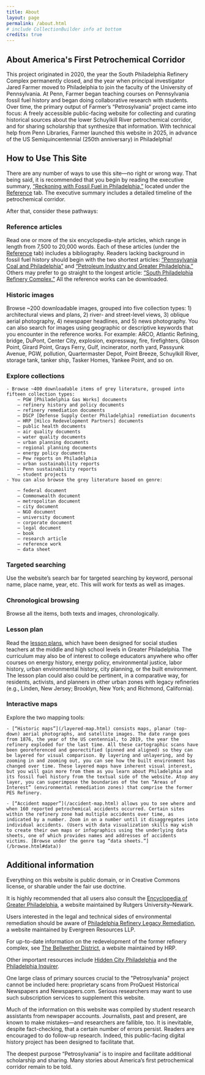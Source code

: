 ```yaml
---
title: About
layout: page
permalink: /about.html
# include CollectionBuilder info at bottom
credits: true
---
```


## About America's First Petrochemical Corridor

This project originated in 2020, the year the South Philadelphia Refinery Complex permanently closed, and the year when principal investigator Jared Farmer moved to Philadelphia to join the faculty of the University of Pennsylvania. At Penn, Farmer began teaching courses on Pennsylvania fossil fuel history and began doing collaborative research with students. Over time, the primary output of Farmer’s “Petrosylvania” project came into focus: A freely accessible public-facing website for collecting and curating historical sources about the lower Schuylkill River petrochemical corridor, and for sharing scholarship that synthesize that information. With technical help from Penn Libraries, Farmer launched this website in 2025, in advance of the US Semiquincentennial (250th anniversary) in Philadelphia!

## How to Use This Site

There are any number of ways to use this site—no right or wrong way. That being said, it is recommended that you begin by reading the executive summary, [“Reckoning with Fossil Fuel in Philadelphia,”](/reference.html#summary) located under the [Reference](/reference.html) tab. The executive summary includes a detailed timeline of the petrochemical corridor.

After that, consider these pathways:

### Reference articles
Read one or more of the six encyclopedia-style articles, which range in length from 7,500 to 20,000 words. Each of these articles (under the [Reference](/reference.html) tab) includes a bibliography. Readers lacking background in fossil fuel history should begin with the two shortest articles: [“Pennsylvania Coal and Philadelphia”](/reference.html#penna-coal) and [“Petroleum Industry and Greater Philadelphia.”](/reference.html#petro-industry) Others may prefer to go straight to the longest article: [“South Philadelphia Refinery Complex.”](/reference.html#south-philly-refinery) All the reference works can be downloaded.

### Historic images
Browse ~200 downloadable images, grouped into five collection types: 1) architectural views and plans, 2) river- and street-level views, 3) oblique aerial photography, 4) newspaper headlines, and 5) news photography. You can also search for images using geographic or descriptive keywords that you encounter in the reference works. For example: ARCO, Atlantic Refining, bridge, DuPont, Center City, explosion, expressway, fire, firefighters, Gibson Point, Girard Point, Grays Ferry, Gulf, incinerator, north yard, Passyunk Avenue, PGW, pollution, Quartermaster Depot, Point Breeze, Schuylkill River, storage tank, tanker ship, Tasker Homes, Yankee Point, and so on.

### Explore collections
    - Browse ~400 downloadable items of grey literature, grouped into fifteen collection types:
        — PGW [Philadelphia Gas Works] documents
        — refinery history and policy documents
        — refinery remediation documents
        — DSCP [Defense Supply Center Philadelphia] remediation documents		
        — HRP [Hilco Redevelopment Partners] documents
        — public health documents
        — air quality documents
        — water quality documents
        — urban planning documents
        — regional planning documents
        — energy policy documents
        — Pew reports on Philadelphia
        — urban sustainability reports
        — Penn sustainability reports	
        — student projects
    - You can also browse the grey literature based on genre:
        
        — federal document
        — Commonwealth document
        — metropolitan document
        — city document
        — NGO document
        — university document
        — corporate document
        — legal document
        — book
        — research article 
        — reference work
        — data sheet
    
### Targeted searching
Use the website’s search bar for targeted searching by keyword, personal name, place name, year, etc. This will work for texts as well as images.

### Chronological browsing
Browse all the items, both texts and images, chronologically.

### Lesson plan
Read the [lesson plans](/lesson.html), which have been designed for social studies teachers at the middle and high school levels in Greater Philadelphia. The curriculum may also be of interest to college educators anywhere who offer courses on energy history, energy policy, environmental justice, labor history, urban environmental history, city planning, or the built environment. The lesson plan could also could be pertinent, in a comparative way, for residents, activists, and planners in other urban zones with legacy refineries (e.g., Linden, New Jersey; Brooklyn, New York; and Richmond, California).

### Interactive maps
Explore the two mapping tools: 

    - [“Historic maps”](/layered-map.html) consists maps, planar (top-down) aerial photographs, and satellite images. The date range goes from 1876, the year of the US centennial, to 2019, the year the refinery exploded for the last time. All these cartographic scans have been georeferenced and georectified (pinned and aligned) so they can be layered for visual comparison. By layering and unlayering, and by zooming in and zooming out, you can see how the built environment has changed over time. These layered maps have inherent visual interest, but you will gain more from them as you learn about Philadelphia and its fossil fuel history from the textual side of the website. Atop any layer, you can superimpose the boundaries of the ten “Areas of Interest” (environmental remediation zones) that comprise the former PES Refinery. 

    - [“Accident mapper”](/accident-map.html) allows you to see where and when 160 reported petrochemical accidents occurred. Certain sites within the refinery zone had multiple accidents over time, as indicated by a number. Zoom in on a number until it disaggregates into individual accidents. (Users with data visualization skills may wish to create their own maps or infographics using the underlying data sheets, one of which provides names and addresses of accidents victims. [Browse under the genre tag “data sheets.”](/browse.html#data))


## Additional information
Everything on this website is public domain, or in Creative Commons license, or sharable under the fair use doctrine.

It is highly recommended that all users also consult the [Encyclopedia of Greater Philadelphia](https://philadelphiaencyclopedia.org/), a website maintained by Rutgers University–Newark.

Users interested in the legal and technical sides of environmental remediation should be aware of [Philadelphia Refinery Legacy Remediation](https://phillyrefinerycleanup.info/), a website maintained by Evergreen Resources LLP.

For up-to-date information on the redevelopment of the former refinery complex, see [The Bellwether District](https://www.thebellwetherdistrict.com/), a website maintained by HRP.

Other important resources include [Hidden City Philadelphia](https://hiddencityphila.org/) and the [Philadelphia Inquirer](https://www.inquirer.com/).

One large class of primary sources crucial to the "Petrosylvania" project cannot be included here: proprietary scans from ProQuest Historical Newspapers and Newspapers.com. Serious researchers may want to use such subscription services to supplement this website.

Much of the information on this website was compiled by student research assistants from newspaper accounts. Journalists, past and present, are known to make mistakes—and researchers are fallible, too. It is inevitable, despite fact-checking, that a certain number of errors persist. Readers are encouraged to do follow-up research. Indeed, this public-facing digital history project has been designed to facilitate that.

The deepest purpose “Petrosylvania” is to inspire and facilitate additional scholarship and sharing. Many stories about America’s first petrochemical corridor remain to be told.